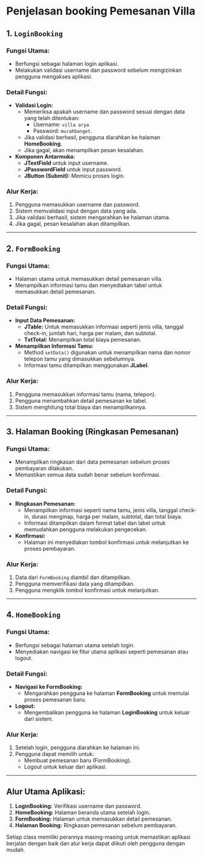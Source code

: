 # Penjelasan booking Pemesanan Villa

## 1. `LoginBooking`

### Fungsi Utama:
- Berfungsi sebagai halaman login aplikasi.
- Melakukan validasi username dan password sebelum mengizinkan pengguna mengakses aplikasi.

### Detail Fungsi:
- **Validasi Login:**
  - Memeriksa apakah username dan password sesuai dengan data yang telah ditentukan:
    - Username: `villa arya`
    - Password: `murahbanget`.
  - Jika validasi berhasil, pengguna diarahkan ke halaman **HomeBooking**.
  - Jika gagal, akan menampilkan pesan kesalahan.
- **Komponen Antarmuka:**
  - **JTextField** untuk input username.
  - **JPasswordField** untuk input password.
  - **JButton (Submit):** Memicu proses login.

### Alur Kerja:
1. Pengguna memasukkan username dan password.
2. Sistem memvalidasi input dengan data yang ada.
3. Jika validasi berhasil, sistem mengarahkan ke halaman utama.
4. Jika gagal, pesan kesalahan akan ditampilkan.

---

## 2. `FormBooking`

### Fungsi Utama:
- Halaman utama untuk memasukkan detail pemesanan villa.
- Menampilkan informasi tamu dan menyediakan tabel untuk memasukkan detail pemesanan.

### Detail Fungsi:
- **Input Data Pemesanan:**
  - **JTable:** Untuk memasukkan informasi seperti jenis villa, tanggal check-in, jumlah hari, harga per malam, dan subtotal.
  - **TxtTotal:** Menampilkan total biaya pemesanan.
- **Menampilkan Informasi Tamu:**
  - Method `setData()` digunakan untuk menampilkan nama dan nomor telepon tamu yang dimasukkan sebelumnya.
  - Informasi tamu ditampilkan menggunakan **JLabel**.

### Alur Kerja:
1. Pengguna memasukkan informasi tamu (nama, telepon).
2. Pengguna menambahkan detail pemesanan ke tabel.
3. Sistem menghitung total biaya dan menampilkannya.

---

## 3. Halaman Booking (Ringkasan Pemesanan)

### Fungsi Utama:
- Menampilkan ringkasan dari data pemesanan sebelum proses pembayaran dilakukan.
- Memastikan semua data sudah benar sebelum konfirmasi.

### Detail Fungsi:
- **Ringkasan Pemesanan:**
  - Menampilkan informasi seperti nama tamu, jenis villa, tanggal check-in, durasi menginap, harga per malam, subtotal, dan total biaya.
  - Informasi ditampilkan dalam format tabel dan label untuk memudahkan pengguna melakukan pengecekan.
- **Konfirmasi:**
  - Halaman ini menyediakan tombol konfirmasi untuk melanjutkan ke proses pembayaran.

### Alur Kerja:
1. Data dari `FormBooking` diambil dan ditampilkan.
2. Pengguna memverifikasi data yang ditampilkan.
3. Pengguna mengklik tombol konfirmasi untuk melanjutkan.

---

## 4. `HomeBooking`

### Fungsi Utama:
- Berfungsi sebagai halaman utama setelah login.
- Menyediakan navigasi ke fitur utama aplikasi seperti pemesanan atau logout.

### Detail Fungsi:
- **Navigasi ke FormBooking:**
  - Mengarahkan pengguna ke halaman **FormBooking** untuk memulai proses pemesanan baru.
- **Logout:**
  - Mengembalikan pengguna ke halaman **LoginBooking** untuk keluar dari sistem.

### Alur Kerja:
1. Setelah login, pengguna diarahkan ke halaman ini.
2. Pengguna dapat memilih untuk:
   - Membuat pemesanan baru (FormBooking).
   - Logout untuk keluar dari aplikasi.

---

## Alur Utama Aplikasi:
1. **LoginBooking:** Verifikasi username dan password.
2. **HomeBooking:** Halaman beranda utama setelah login.
3. **FormBooking:** Halaman untuk memasukkan detail pemesanan.
4. **Halaman Booking:** Ringkasan pemesanan sebelum pembayaran.

Setiap class memiliki perannya masing-masing untuk memastikan aplikasi berjalan dengan baik dan alur kerja dapat diikuti oleh pengguna dengan mudah.

